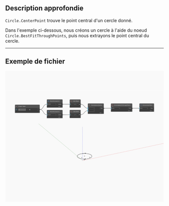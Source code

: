 ## Description approfondie
`Circle.CenterPoint` trouve le point central d'un cercle donné.

Dans l'exemple ci-dessous, nous créons un cercle à l'aide du noeud `Circle.BestFitThroughPoints`, puis nous extrayons le point central du cercle.

___
## Exemple de fichier

![CenterPoint](./Autodesk.DesignScript.Geometry.Circle.CenterPoint_img.jpg)


